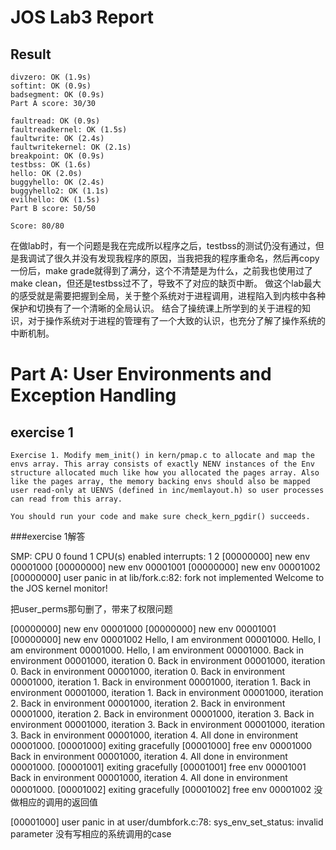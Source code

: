 JOS Lab3 Report
====================================
Result
----------------------------
```
divzero: OK (1.9s) 
softint: OK (0.9s) 
badsegment: OK (0.9s) 
Part A score: 30/30

faultread: OK (0.9s) 
faultreadkernel: OK (1.5s) 
faultwrite: OK (2.4s) 
faultwritekernel: OK (2.1s) 
breakpoint: OK (0.9s) 
testbss: OK (1.6s) 
hello: OK (2.0s) 
buggyhello: OK (2.4s) 
buggyhello2: OK (1.1s) 
evilhello: OK (1.5s) 
Part B score: 50/50

Score: 80/80
```
在做lab时，有一个问题是我在完成所以程序之后，testbss的测试仍没有通过，但是我调试了很久并没有发现我程序的原因，当我把我的程序重命名，然后再copy一份后，make grade就得到了满分，这个不清楚是为什么，之前我也使用过了make clean，但还是testbss过不了，导致不了对应的缺页中断。
做这个lab最大的感受就是需要把握到全局，关于整个系统对于进程调用，进程陷入到内核中各种保护和切换有了一个清晰的全局认识。
结合了操统课上所学到的关于进程的知识，对于操作系统对于进程的管理有了一个大致的认识，也充分了解了操作系统的中断机制。


Part A: User Environments and Exception Handling
======================================
exercise 1
----------------------------
```
Exercise 1. Modify mem_init() in kern/pmap.c to allocate and map the envs array. This array consists of exactly NENV instances of the Env structure allocated much like how you allocated the pages array. Also like the pages array, the memory backing envs should also be mapped user read-only at UENVS (defined in inc/memlayout.h) so user processes can read from this array.

You should run your code and make sure check_kern_pgdir() succeeds.
```
###exercise 1解答



SMP: CPU 0 found 1 CPU(s)
enabled interrupts: 1 2
[00000000] new env 00001000
[00000000] new env 00001001
[00000000] new env 00001002
[00000000] user panic in <unknown> at lib/fork.c:82: fork not implemented
Welcome to the JOS kernel monitor!

把user_perms那句删了，带来了权限问题

[00000000] new env 00001000
[00000000] new env 00001001
[00000000] new env 00001002
Hello, I am environment 00001000.
Hello, I am environment 00001000.
Hello, I am environment 00001000.
Back in environment 00001000, iteration 0.
Back in environment 00001000, iteration 0.
Back in environment 00001000, iteration 0.
Back in environment 00001000, iteration 1.
Back in environment 00001000, iteration 1.
Back in environment 00001000, iteration 1.
Back in environment 00001000, iteration 2.
Back in environment 00001000, iteration 2.
Back in environment 00001000, iteration 2.
Back in environment 00001000, iteration 3.
Back in environment 00001000, iteration 3.
Back in environment 00001000, iteration 3.
Back in environment 00001000, iteration 4.
All done in environment 00001000.
[00001000] exiting gracefully
[00001000] free env 00001000
Back in environment 00001000, iteration 4.
All done in environment 00001000.
[00001001] exiting gracefully
[00001001] free env 00001001
Back in environment 00001000, iteration 4.
All done in environment 00001000.
[00001002] exiting gracefully
[00001002] free env 00001002
没做相应的调用的返回值

 [00001000] user panic in <unknown> at user/dumbfork.c:78: sys_env_set_status: invalid parameter
没有写相应的系统调用的case


